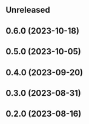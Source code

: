 <!-- Learn how to maintain this file at https://github.com/WordPress/gutenberg/tree/HEAD/packages#maintaining-changelogs. -->

## Unreleased

## 0.6.0 (2023-10-18)

## 0.5.0 (2023-10-05)

## 0.4.0 (2023-09-20)

## 0.3.0 (2023-08-31)

## 0.2.0 (2023-08-16)
